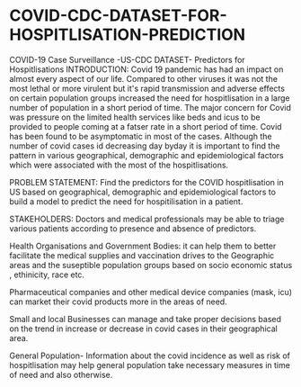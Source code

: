 # COVID-CDC-DATASET-FOR-HOSPITLISATION-PREDICTION
COVID-19 Case Surveillance -US-CDC DATASET- Predictors for Hospitlisations
INTRODUCTION:
Covid 19 pandemic has had an impact on almost every aspect of our life. Compared to other viruses it was not the most lethal or more virulent but it's rapid transmission and adverse effects on certain population groups increased the need for hospitlisation in a large number of population in a short period of time. The major concern for Covid was pressure on the limited health services like beds and icus to be provided to people coming at a fatser rate in a short period of time. Covid has been found to be asymptomatic in most of the cases. Although the number of covid cases id decreasing day byday it is important to find the pattern in various geographical, demographic and epidemiological factors which were associated with the most of the hospitlisations.

PROBLEM STATEMENT:
Find the predictors for the COVID hospitlisation in US based on geographical, demographic and epidemiological factors to build a model to predict the need for hospitilisation in a patient.

STAKEHOLDERS:
Doctors and medical professionals may be able to triage various patients according to presence and absence of predictors.

Health Organisations and Government Bodies: it can help them to better facilitate the medical supplies and vaccination drives to the Geographic areas and the suseptible population groups based on socio economic status , ethinicity, race etc.

Pharmaceutical companies and other medical device companies (mask, icu) can market their covid products more in the areas of need.

Small and local Businesses can manage and take proper decisions based on the trend in increase or decrease in covid cases in their geographical area.

General Population- Information about the covid incidence as well as risk of hospitlisation may help general population take necessary measures in time of need and also otherwise.
